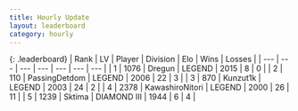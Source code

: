 ```yaml
---
title: Hourly Update
layout: leaderboard
category: hourly
---
```


{: .leaderboard}
| Rank | LV | Player | Division | Elo | Wins | Losses |
| --- | --- | --- | --- | --- | --- | --- |
| <span data-change="0">1</span> | 1076 | <span title="ID: 337810">Dregun</span> | LEGEND | <span data-change="0">2015</span> | <span data-change="0">8</span> | <span data-change="0">0</span> |
| <span data-change="1">2</span> | 110 | <span title="ID: 454837">PassingDetdom</span> | LEGEND | <span data-change="0">2006</span> | <span data-change="0">22</span> | <span data-change="0">3</span> |
| <span data-change="1">3</span> | 870 | <span title="ID: 392407">Kunzut1k</span> | LEGEND | <span data-change="0">2003</span> | <span data-change="0">24</span> | <span data-change="0">2</span> |
| <span data-change="-2">4</span> | 2378 | <span title="ID: 164871">KawashiroNitori</span> | LEGEND | <span data-change="-9">2000</span> | <span data-change="3">26</span> | <span data-change="2">11</span> |
| <span data-change="0">5</span> | 1239 | <span title="ID: 353063">Sktima</span> | DIAMOND III | <span data-change="0">1944</span> | <span data-change="0">6</span> | <span data-change="0">4</span> |